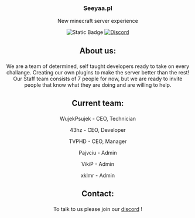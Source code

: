 <h3 align="center">Seeyaa.pl</h3>
<p align="center">New minecraft server experience</p>

<p align="center">
  
 <img alt="Static Badge" src="https://img.shields.io/badge/Server_status-Closed-red?style=for-the-badge">
 <a href="https://discord.gg/J3nNDg6b" target="_blank"> <img alt="Discord" src="https://img.shields.io/discord/992355055158177832?style=for-the-badge"></a>
</a>

## <p align="center">About us:</p>
<p align="center">We are a team of determined, self taught developers ready to take on every challange. Creating our own plugins to make the server better than the rest!
Our Staff team consists of 7 people for now, but we are ready to invite people that know what they are doing and are willing to help.</p>

## <p align="center">Current team:</p>
<p align="center">WujekPsujek - CEO, Technician </p>
<p align="center">43hz - CEO, Developer </p>
<p align="center">TVPHD - CEO, Manager </p>
<p align="center">Pajvciu - Admin </p>
<p align="center">VikiP - Admin </p>
<p align="center">xklmr - Admin </p>

## <p align="center">Contact:</p>
<p align="center"> To talk to us please join our <a href="discord.gg/6vDfb5CVKk">discord</a> ! </p>
